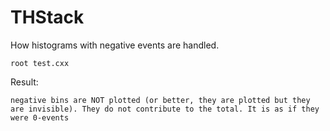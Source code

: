 THStack
====

How histograms with negative events are handled.

    root test.cxx
    
Result:

    negative bins are NOT plotted (or better, they are plotted but they are invisible). They do not contribute to the total. It is as if they were 0-events